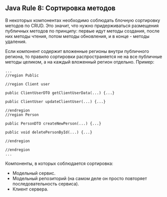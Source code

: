 ## Java Rule 8: Сортировка методов

В некоторых компонентах необходимо соблюдать блочную сортировку методов по CRUD.
Это значит, что нужно придерживаться размещения публичных методов по принципу: первые идут методы создания, после них
методы чтения, потом методы обновления, и в конце - методы удаления.

Если компонент содержит вложенные регионы внутри публичного региона, то правило сортировки распространяется не на все
публичные методы целиком, а на каждый вложенный регион отдельно.
Пример:
```
...
//region Public

//region Client user

public ClientUserDTO getClientUserData(...) {...}

public ClientUser updateClientUser(...) {...}

//endregion
//region Person

public PersonDTO createNewPerson(...) {...}

public void deletePersonById(...) {...}

//endregion

//endregion
...
```

Компоненты, в которых соблюдается сортировка:
- Модельный сервис.
- Модельный репозиторий (на самом деле он просто повторяет последовательность сервиса).
- Клиент сервера.
